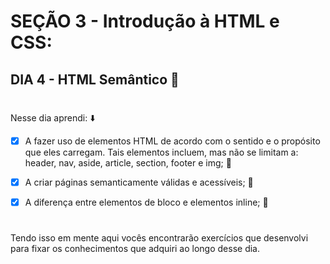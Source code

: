 # SEÇÃO 3 - Introdução à HTML e CSS:

## DIA 4 - HTML Semântico :green_heart:

#

Nesse dia aprendi: :arrow_down:

- [x] A fazer uso de elementos HTML de acordo com o sentido e o propósito que eles carregam. Tais elementos incluem, mas não se limitam a: header, nav, aside, article, section, footer e img; :rocket:

- [x] A criar páginas semanticamente válidas e acessíveis; :rocket:

- [x] A diferença entre elementos de bloco e elementos inline; :rocket:

#

Tendo isso em mente aqui vocês encontrarão exercícios que desenvolvi para fixar os conhecimentos que adquiri ao longo desse dia.




